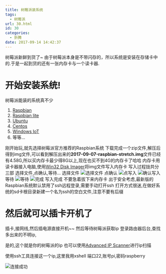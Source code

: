 ```yaml
---
title: 树莓派装系统
tags:
  - 树莓派
url: 30.html
id: 30
categories:
  - 折腾
date: 2017-09-14 14:42:37
---
```


树莓派新鲜到货了~ 由于树莓派本身是不带闪存的，所以系统是安装在存储卡中的.于是一起到货的还有一张内存卡与一个读卡器.

开始安装系统!
=======

树莓派能装的系统真不少

1.  [Raspbian](https://www.raspberrypi.org/downloads/raspbian/)
2.  [Raspbian lite](https://www.raspberrypi.org/downloads/raspbian/)
3.  [Ubuntu](https://ubuntu-mate.org/raspberry-pi/)
4.  [Centos](http://mirror.centos.org/altarch/7/isos/armhfp/)
5.  [Windows IoT](https://developer.microsoft.com/zh-cn/windows/iot/Downloads.htm)
6.  等等...

刚开始玩,就先选择树莓派官方推荐的Raspbian系统 下载完成一个zip文件,解压后得到img文件,可以看到解压出来的**2017-09-07-raspbian-stretch.img**文件已经有4.58G,所以买内存卡最少得8G以上,现在也买不到4G的内存卡了哈哈 内存卡用读卡器接入电脑,使用[Win32 Disk Imager](https://sourceforge.net/projects/win32diskimager/)将img文件写入内存卡 写入过程拢共分三部 选择文件,点确认,等待... 选择文件
![选择文件](https://up.sowevo.com/history/59ba1f1039ced.jpg) 
点确认 
![点写入](https://up.sowevo.com/history/59ba1f1038877.jpg) ![确认写入](https://up.sowevo.com/history/59ba1e88ebfcc.jpg) 
等待
![等待](https://up.sowevo.com/history/59ba1e88da72c.jpg) 
![完成](https://up.sowevo.com/history/59ba1e88e418d.jpg) 
写入完成 不要急着拔下来内存卡 出于安全考虑,最新版的Raspbian系统默认禁用了ssh远程登录,需要手动打开ssh 打开方式很迷,在做好系统的sd卡根目录新建一个名为ssh的空白文件,注意不要有后缀

然后就可以插卡开机了
==========

插卡,接网线,然后插电源直接开机~~ 然后等待树莓派获取ip 登录路由器后台,查找多出来的不明ip,

是的,这个就是你的树莓派的ip 也可以使用[Advanced IP Scanner](http://www.advanced-ip-scanner.com/cn/)进行ip扫描

使用ssh工具连接这一个ip,这里我用xshell 端口22,账号pi,密码raspberry

 ![连接成功](https://up.sowevo.com/history/59ba24a370069.png)